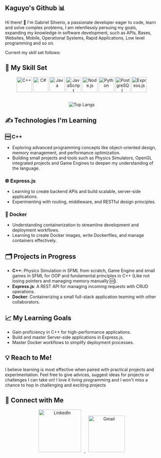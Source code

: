Kaguyo's Github 📊
---
Hi there! 👋 I'm Gabriel Silverio, a passionate developer eager to code, learn and solve complex problems, I am  relentlessly persuing my goals, expanding my knowledge in software development, such as APIs, Bases, Websites, Mobile, Operational Systems, Rapid Applications, Low level programming and so on. 

Current my skill set follows: 

## 🧬 My Skill Set
<div align="center">

<img src="https://cdn.jsdelivr.net/gh/devicons/devicon/icons/cplusplus/cplusplus-original.svg" width="50" height="50" alt="C++"/>
<img src="https://cdn.jsdelivr.net/gh/devicons/devicon/icons/csharp/csharp-original.svg" width="50" height="50" alt="C#"/>
<img src="https://cdn.jsdelivr.net/gh/devicons/devicon/icons/java/java-original.svg" width="50" height="50" alt="Java"/>
<img src="https://img.icons8.com/fluency/50/000000/javascript.png" width="50" height="50" alt="JavaScript"/>
<img src="https://cdn.jsdelivr.net/gh/devicons/devicon/icons/nodejs/nodejs-original.svg" width="50" height="50" alt="Node.js"/>
<img src="https://cdn.jsdelivr.net/gh/devicons/devicon/icons/python/python-original.svg" width="50" height="50" alt="Python"/>
<img src="https://cdn.jsdelivr.net/gh/devicons/devicon/icons/postgresql/postgresql-original.svg" width="50" height="50" alt="PostgreSQL"/>
<img src="https://img.icons8.com/fluency/48/express-js.png" width="50" height="50" alt="Express.js"/>

<div/>

##

<div align="center">
    
![Top Langs](https://github-readme-stats.vercel.app/api/top-langs/?username=Kaguyo&layout=compact&theme=radical&bg_color=30,1A1B27,191A23&title_color=8E24AA&border_color=8E24AA&langs_count=6&hide=html,css)

<div/>
    
<div align="left">
    
## ✍️ Technologies I'm Learning

<div/>
    
### 🆓 C++
- Exploring advanced programming concepts like object-oriented design,
  memory management, and performance optimization.  
- Building small projects and tools such as Physics Simulators,
  OpenGL integrated projects and Game Engines to deepen my understanding of the language.

### 🌐 Express.js
- Learning to create backend APIs and build scalable, server-side applications.
- Experimenting with routing, middleware, and RESTful design principles.

### 🐳 Docker
* Understanding containerization to streamline development and deployment workflows.
* Learning to create Docker images, write Dockerfiles, and manage containers effectively.

## 🗂️ Projects in Progress
- **C++**: Physics Simulation in SFML from scratch, Game Engine and small games in SFML for OOP and fundamental
  principles in C++ (Like not losing pointers and managing memory manually 🆘).
- **Express.js**: A REST API for managing incoming requests with CRUD operations.
- **Docker**: Containerizing a small full-stack application teaming with other collaborators.

## 📈 My Learning Goals
- Gain proficiency in C++ for high-performance applications.
- Build and master Server-side applications in Express.js.
- Master Docker workflows to simplify deployment processes.

## 💡 Reach to Me!
I believe learning is most effective when paired with practical projects and experimentation. Feel free to give advices, suggest ideas for projects or challenges I can take on! I love it living programming and I won't miss a chance to hop in challenging and exciting projects

## 🤝 Connect with Me

<p align="center">
  <a href="https://www.linkedin.com/in/gabriel-silverio-8b35a4241/" target="_blank">
    <img src="https://www.logo.wine/a/logo/LinkedIn/LinkedIn-Logo.wine.svg" alt="LinkedIn" width="140" style="margin: 0 10px;">
  </a>
  <a href="mailto:dev.gabriel.silverio@gmail.com" target="_blank">
    <img src="https://www.logo.wine/a/logo/Gmail/Gmail-Logo.wine.svg" alt="Gmail" width="120" style="margin: 0 10px;">
  </a>
</p>
